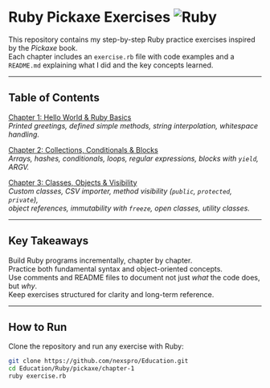 # Ruby Pickaxe Exercises ![Ruby](https://img.shields.io/badge/ruby-3.4%2B-red)

This repository contains my step-by-step Ruby practice exercises inspired by the *Pickaxe* book.  
Each chapter includes an `exercise.rb` file with code examples and a `README.md` explaining what I did and the key concepts learned.  

---

## Table of Contents

[Chapter 1: Hello World & Ruby Basics](Ruby/pickaxe/chapter-1/README.md)  
  *Printed greetings, defined simple methods, string interpolation, whitespace handling.*  

[Chapter 2: Collections, Conditionals & Blocks](Ruby/pickaxe/chapter-2/README.md)  
  *Arrays, hashes, conditionals, loops, regular expressions, blocks with `yield`, ARGV.*  

[Chapter 3: Classes, Objects & Visibility](Ruby/pickaxe/chapter-3/README.md)  
  *Custom classes, CSV importer, method visibility (`public`, `protected`, `private`),  
  object references, immutability with `freeze`, open classes, utility classes.*  

---

## Key Takeaways

Build Ruby programs incrementally, chapter by chapter.  
Practice both fundamental syntax and object-oriented concepts.  
Use comments and README files to document not just *what* the code does, but *why*.  
Keep exercises structured for clarity and long-term reference.  

---

## How to Run

Clone the repository and run any exercise with Ruby:

```bash
git clone https://github.com/nexspro/Education.git
cd Education/Ruby/pickaxe/chapter-1
ruby exercise.rb
